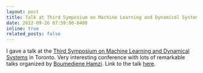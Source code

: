 ```yaml
---
layout: post
title: Talk at Third Symposium on Machine Learning and Dynamical Systems
date: 2022-09-26 07:59:00-0400
inline: true
related_posts: false
---
```


I gave a talk at the [Third Symposium on Machine Learning and Dynamical Systems](http://www.fields.utoronto.ca/activities/22-23/3rd-machine-learning) in Toronto. Very interesting conference with lots of remarkable talks organized by [Boumediene Hamzi](https://sites.google.com/site/boumedienehamzi/home). Link to the talk [here](https://www.youtube.com/watch?v=k8pIKPBykJU&t=1s).

